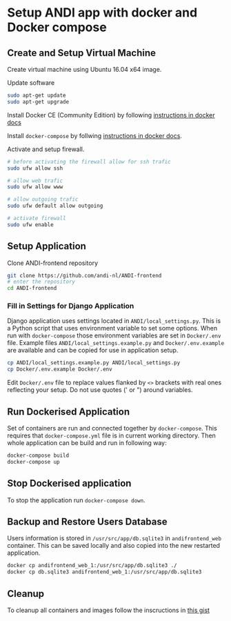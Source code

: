 # Setup ANDI app with docker and Docker compose

## Create and Setup Virtual Machine
Create virtual machine using Ubuntu 16.04 x64 image.

Update software

```sh
sudo apt-get update
sudo apt-get upgrade
```

Install Docker CE (Community Edition) by following [instructions in docker docs](https://docs.docker.com/engine/installation/linux/ubuntu/)

Install `docker-compose` by follwing [instructions in docker docs](https://docs.docker.com/compose/install/).

Activate and setup firewall.
```sh
# before activating the firewall allow for ssh trafic
sudo ufw allow ssh

# allow web trafic
sudo ufw allow www

# allow outgoing trafic
sudo ufw default allow outgoing

# activate firewall
sudo ufw enable
```

## Setup Application
Clone ANDI-frontend repository
```sh
git clone https://github.com/andi-nl/ANDI-frontend
# enter the repository
cd ANDI-frontend
```

### Fill in Settings for Django Application
Django application uses settings located in `ANDI/local_settings.py`. This is a Python script that uses environment variable to set some options. When run with `docker-compose` those environment variables are set in `Docker/.env` file. Example files `ANDI/local_settings.example.py` and `Docker/.env.example` are available and can be copied for use in application setup.

```sh
cp ANDI/local_settings.example.py ANDI/local_settings.py
cp Docker/.env.example Docker/.env
```
Edit `Docker/.env` file to replace values flanked by `<>` brackets with real ones reflecting your setup. Do not use quotes (' or ") around variables.

## Run Dockerised Application

Set of containers are run and connected together by `docker-compose`. This requires that `docker-compose.yml` file is in current working directory. Then whole application can be build and run in following way:
```sh
docker-compose build
docker-compose up
```

## Stop Dockerised application
To stop the application run `docker-compose down`.

## Backup and Restore Users Database
Users information is stored in `/usr/src/app/db.sqlite3` in `andifrontend_web` container. This can be saved locally and also copied into the new restarted application.

```sh
docker cp andifrontend_web_1:/usr/src/app/db.sqlite3 ./
docker cp db.sqlite3 andifrontend_web_1:/usr/src/app/db.sqlite3
```
## Cleanup
To cleanup all containers and images follow the inscructions in [this gist](https://gist.github.com/mkuzak/ad231e0cc232f5fc5e45)
